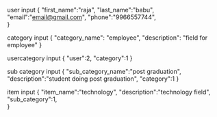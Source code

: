 user input
{
	"first_name":"raja",
	"last_name":"babu",
	"email":"email@gmail.com",
	"phone":"9966557744",	
}


category input
{
    "category_name": "employee",
    "description": "field for employee"
}


usercategory input
{
	"user":2,
	"category":1
}

sub category input
{
	"sub_category_name":"post graduation",
	"description":"student doing post graduation",
	"category":1
}

item input
{
	"item_name":"technology",
	"description":"technology field",	
	"sub_category":1,	
}